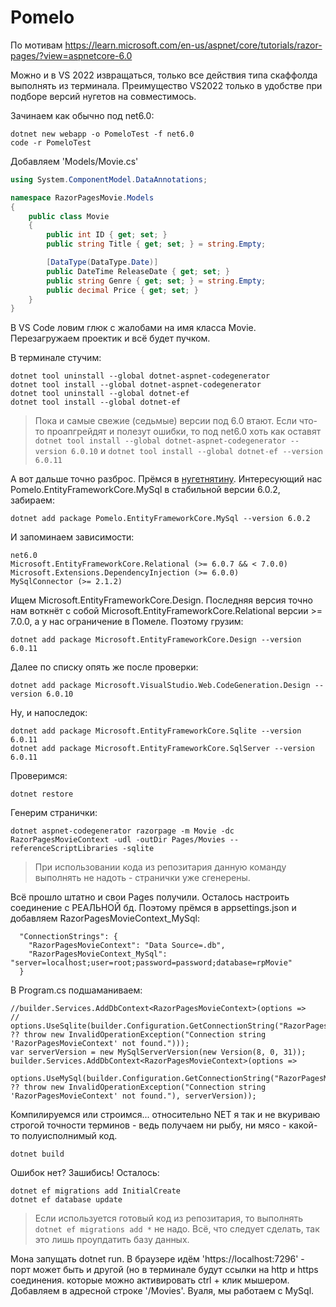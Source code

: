 # Pomelo

По мотивам https://learn.microsoft.com/en-us/aspnet/core/tutorials/razor-pages/?view=aspnetcore-6.0

Можно и в VS 2022 извращаться, только все действия типа скаффолда выполнять из терминала. Преимущество VS2022 только в удобстве при подборе версий нугетов на совместимось.

Зачинаем как обычно под net6.0:

```
dotnet new webapp -o PomeloTest -f net6.0
code -r PomeloTest
```

Добавляем 'Models/Movie.cs'

```c#
using System.ComponentModel.DataAnnotations;

namespace RazorPagesMovie.Models
{
    public class Movie
    {
        public int ID { get; set; }
        public string Title { get; set; } = string.Empty;

        [DataType(DataType.Date)]
        public DateTime ReleaseDate { get; set; }
        public string Genre { get; set; } = string.Empty;
        public decimal Price { get; set; }
    }
}
```

В VS Code ловим глюк с жалобами на имя класса Movie. Перезагружаем проектик и всё будет пучком.

В терминале стучим:

```
dotnet tool uninstall --global dotnet-aspnet-codegenerator
dotnet tool install --global dotnet-aspnet-codegenerator
dotnet tool uninstall --global dotnet-ef
dotnet tool install --global dotnet-ef
```

> Пока и самые свежие (седьмые) версии под 6.0 втают. Если что-то проапгрейдят и полезут ошибки, то под net6.0 хоть как оставят `dotnet tool install --global dotnet-aspnet-codegenerator --version 6.0.10` и `dotnet tool install --global dotnet-ef --version 6.0.11`

А вот дальше точно разброс. Прёмся в [нугетнятину](https://www.nuget.org/). Интересующий нас Pomelo.EntityFrameworkCore.MySql в стабильной версии 6.0.2, забираем:

```
dotnet add package Pomelo.EntityFrameworkCore.MySql --version 6.0.2
```

И запоминаем зависимости:

```
net6.0
Microsoft.EntityFrameworkCore.Relational (>= 6.0.7 && < 7.0.0)
Microsoft.Extensions.DependencyInjection (>= 6.0.0)
MySqlConnector (>= 2.1.2)
```

Ищем Microsoft.EntityFrameworkCore.Design. Последняя версия точно нам воткнёт  с собой Microsoft.EntityFrameworkCore.Relational версии >= 7.0.0, а у нас ограничение в Помеле. Поэтому грузим:

```
dotnet add package Microsoft.EntityFrameworkCore.Design --version 6.0.11
```

Далее по списку опять же после проверки:

```
dotnet add package Microsoft.VisualStudio.Web.CodeGeneration.Design --version 6.0.10
```

Ну, и напоследок:

```
dotnet add package Microsoft.EntityFrameworkCore.Sqlite --version 6.0.11
dotnet add package Microsoft.EntityFrameworkCore.SqlServer --version 6.0.11
```

Проверимся:

```
dotnet restore
```

Генерим странички:

```
dotnet aspnet-codegenerator razorpage -m Movie -dc RazorPagesMovieContext -udl -outDir Pages/Movies --referenceScriptLibraries -sqlite
```

> При использовании кода из репозитария данную команду выполнять не надоть - странички уже сгенерены.

Всё прошло штатно и свои Pages получили. Осталось настроить соединение с РЕАЛЬНОЙ бд. Поэтому прёмся в appsettings.json и добавляем RazorPagesMovieContext_MySql:

```
  "ConnectionStrings": {
    "RazorPagesMovieContext": "Data Source=.db",
    "RazorPagesMovieContext_MySql": "server=localhost;user=root;password=password;database=rpMovie"
  }
```

В Program.cs подшаманиваем:

```
//builder.Services.AddDbContext<RazorPagesMovieContext>(options =>
//    options.UseSqlite(builder.Configuration.GetConnectionString("RazorPagesMovieContext") ?? throw new InvalidOperationException("Connection string 'RazorPagesMovieContext' not found.")));
var serverVersion = new MySqlServerVersion(new Version(8, 0, 31));
builder.Services.AddDbContext<RazorPagesMovieContext>(options =>
    options.UseMySql(builder.Configuration.GetConnectionString("RazorPagesMovieContext_MySql") ?? throw new InvalidOperationException("Connection string 'RazorPagesMovieContext' not found."), serverVersion));
```

Компилируемся или строимся... относительно NET я так и не вкуриваю строгой точности терминов - ведь получаем ни рыбу, ни мясо - какой-то полуисполнимый код.

```
dotnet build
```

Ошибок нет? Зашибись! Осталось:

```
dotnet ef migrations add InitialCreate
dotnet ef database update
```

> Если используется готовый код из репозитария, то выполнять `dotnet ef migrations add *` не надо. Всё, что следует сделать, так это лишь проупдатить базу данных.

Мона запущать dotnet run. В браузере идём 'https://localhost:7296' - порт может быть и другой (но в терминале будут ссылки на http и https соединения. которые можно активировать ctrl + клик мышером. Добавляем в адресной строке '/Movies'. Вуаля, мы работаем с MySql.

